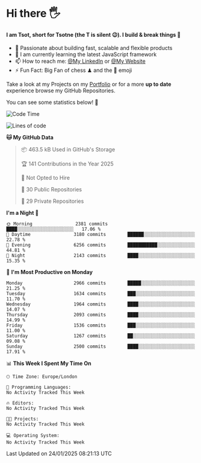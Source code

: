# Hi there :raised_hand_with_fingers_splayed:
#### I am Tsot, short for Tsotne (the T is silent :wink:). I build & break things :space_invader:
- :telescope: Passionate about building fast, scalable and flexible products
- :seedling: I am currently learning the latest JavaScript framework 
- :mailbox: How to reach me: [@My LinkedIn](https://www.linkedin.com/in/tsotne-gvadzabia/) or [@My Website](https://tsotne.co.uk/contact)
- :zap: Fun Fact: Big Fan of chess ♟ and the 👾 emoji

Take a look at my Projects on my [Portfolio](https://tsotne.co.uk/) or for a more **up to date** experience browse my GitHub Repositories.

You can see some statistics below! :space_invader:
<!--START_SECTION:waka-->
![Code Time](http://img.shields.io/badge/Code%20Time-761%20hrs%202%20mins-blue)

![Lines of code](https://img.shields.io/badge/From%20Hello%20World%20I%27ve%20Written-7.4%20million%20lines%20of%20code-blue)

**🐱 My GitHub Data** 

> 📦 463.5 kB Used in GitHub's Storage 
 > 
> 🏆 141 Contributions in the Year 2025
 > 
> 🚫 Not Opted to Hire
 > 
> 📜 30 Public Repositories 
 > 
> 🔑 29 Private Repositories 
 > 
**I'm a Night 🦉** 

```text
🌞 Morning                2381 commits        ████░░░░░░░░░░░░░░░░░░░░░   17.06 % 
🌆 Daytime                3180 commits        ██████░░░░░░░░░░░░░░░░░░░   22.78 % 
🌃 Evening                6256 commits        ███████████░░░░░░░░░░░░░░   44.81 % 
🌙 Night                  2143 commits        ████░░░░░░░░░░░░░░░░░░░░░   15.35 % 
```
📅 **I'm Most Productive on Monday** 

```text
Monday                   2966 commits        █████░░░░░░░░░░░░░░░░░░░░   21.25 % 
Tuesday                  1634 commits        ███░░░░░░░░░░░░░░░░░░░░░░   11.70 % 
Wednesday                1964 commits        ████░░░░░░░░░░░░░░░░░░░░░   14.07 % 
Thursday                 2093 commits        ████░░░░░░░░░░░░░░░░░░░░░   14.99 % 
Friday                   1536 commits        ███░░░░░░░░░░░░░░░░░░░░░░   11.00 % 
Saturday                 1267 commits        ██░░░░░░░░░░░░░░░░░░░░░░░   09.08 % 
Sunday                   2500 commits        ████░░░░░░░░░░░░░░░░░░░░░   17.91 % 
```


📊 **This Week I Spent My Time On** 

```text
🕑︎ Time Zone: Europe/London

💬 Programming Languages: 
No Activity Tracked This Week

🔥 Editors: 
No Activity Tracked This Week

🐱‍💻 Projects: 
No Activity Tracked This Week

💻 Operating System: 
No Activity Tracked This Week
```


 Last Updated on 24/01/2025 08:21:13 UTC
<!--END_SECTION:waka-->
